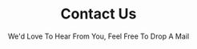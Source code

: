 ---
templateKey: 'contact-page'
title: Contact Us
subtitle: We'd Love To Hear From You, Feel Free To Drop A Mail
meta_title: ACC | Contact
meta_description: >-
 Arlington Central Church contacts.
contacts:
  - email: tbennettgreen@gmail.com
    name: Tom Green
    title: Pastor
  - email: stefan.kenyon@gmail.com
    name: Stefan Kenyon
    title: Administrator
---